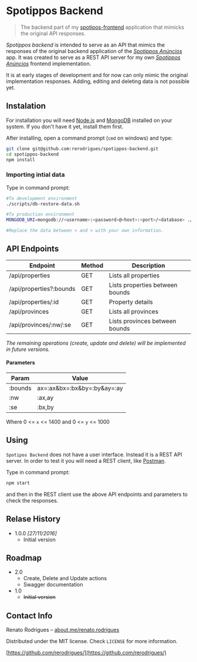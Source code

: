 # Spotippos Backend
> The backend part of my [spotipos-frontend](https://github.com/rerodrigues/spotippos-frontend) application that mimicks the original API responses.

_Spotippos backend_ is intended to serve as an API that mimics the responses of the original backend application of the [_Spotippos Anúncios_](https://github.com/VivaReal/code-challenge) app. It was created to serve as a REST API server for my own [_Spotippos Anúncios_](https://github.com/rerodrigues/spotippos-frontend) frontend implementation.

It is at early stages of development and for now can only mimic the original implementation responses. Adding, editing and deleting data is not possible yet.

## Instalation
For installation you will need [Node.js](https://nodejs.org/en/) and [MongoDB](https://www.mongodb.com/) installed on your system. If you don't have it yet, install them first.

After installing, open a command prompt (`cmd` on windows) and type:

```sh
git clone git@github.com:rerodrigues/spotippos-backend.git
cd spotippos-backend
npm install
```

### Importing intial data

Type in command prompt:

```sh
#To development environment
./scripts/db-restore-data.sh

#To production environment
MONGODB_URI=mongodb://<username>:<password>@<host>:<port>/<database> ./scripts/db-restore-data.sh

#Replace the data between < and > with your own information.
```


## API Endpoints

| Endpoint                | Method | Description                     |
|-------------------------|--------|---------------------------------|
| /api/properties         | GET    | Lists all properties            |
| /api/properties?:bounds | GET    | Lists properties between bounds |
| /api/properties/:id     | GET    | Property details                |
| /api/provinces          | GET    | Lists all provinces             |
| /api/provinces/:nw/:se  | GET    | Lists provinces between bounds  |

_The remaining operations (create, update and delete) will be implemented in future versions._


#### Parameters

| Param   | Value                       |
|---------|-----------------------------|
| :bounds | ax=:ax&bx=:bx&by=:by&ay=:ay |
| :nw     | :ax,ay                      |
| :se     | :bx,by                      |

Where 0 <= `x` <= 1400 and 0 <= `y` <= 1000


## Using
`Spotipos Backend` does not have a user interface. Instead it is a REST API server. In order to test it you will need a REST client, like [Postman](https://www.getpostman.com/).

Type in command prompt:

```sh
npm start
```

and then in the REST client use the above API endpoints and parameters to check the responses.


## Relase History

*   1.0.0 _\[27/11/2016\]_
    *   Initial version

## Roadmap

*   2.0
    *   Create, Delete and Update actions
    *   Swagger documentation
*   1.0
    *   ~~Initial version~~

## Contact Info

Renato Rodrigues – [about.me/renato.rodrigues](https://about.me/renato.rodrigues)

Distributed under the MIT license. Check `LICENSE` for more information.

[https://github.com/rerodrigues/](https://github.com/rerodrigues/)
